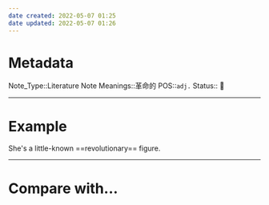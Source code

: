 ```yaml
---
date created: 2022-05-07 01:25
date updated: 2022-05-07 01:26
---
```


# Metadata

Note_Type::Literature Note
Meanings::革命的
POS::`adj.`
Status:: 👶

---

# Example

She's a little-known ==revolutionary== figure.

---

# Compare with...
